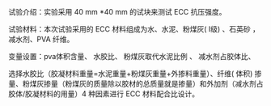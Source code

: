 试验介绍：实验采用  40 mm \*40 mm 的试块来测试 ECC 抗压强度。

试验材料：本次试验采用的 ECC 材料组成为水、水泥、粉煤灰\( Ⅰ级\) 、石英砂 ，减水剂、PVA 纤维。

变量设置：pva体积含量、    水胶比、    粉煤灰取代水泥比例  、  减水剂占胶体比、

选择水胶比（胶凝材料重量=水泥重量+粉煤灰重量+外掺料重量）、纤维\( 体积\) 掺量、粉煤灰掺量（粉煤灰的质量除以胶材的总质量就是掺量）和外加剂（减水剂占胶体/胶凝材料的用量）4 种因素进行 ECC 材料配合比设计。


